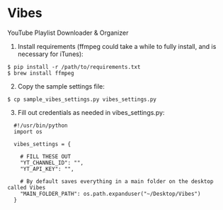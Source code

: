 # Vibes
YouTube Playlist Downloader &amp; Organizer
1) Install requirements (ffmpeg could take a while to fully install, and is necessary for iTunes):
```
$ pip install -r /path/to/requirements.txt
$ brew install ffmpeg
```
2) Copy the sample settings file:
```
$ cp sample_vibes_settings.py vibes_settings.py
```
3) Fill out credentials as needed in vibes_settings.py:
```
  #!/usr/bin/python
  import os

  vibes_settings = {

    # FILL THESE OUT
    "YT_CHANNEL_ID": "",
    "YT_API_KEY": "",

    # By default saves everything in a main folder on the desktop called Vibes
    "MAIN_FOLDER_PATH": os.path.expanduser("~/Desktop/Vibes")
  }
```
